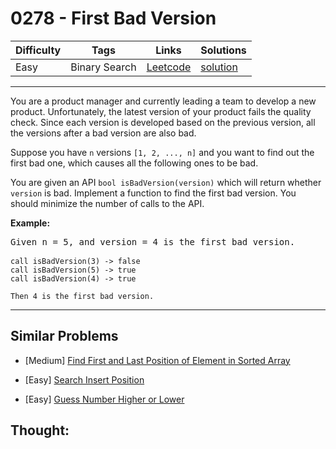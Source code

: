# 0278 - First Bad Version

Difficulty  | Tags | Links | Solutions
----------- | ---- | ----- | -----
Easy | Binary Search | [Leetcode](https://leetcode.com/problems/first-bad-version) | [solution](https://leetcode.com/problems/first-bad-version/solution/)


-----------

<p>You are a product manager and currently leading a team to develop a new product. Unfortunately, the latest version of your product fails the quality check. Since each version is developed based on the previous version, all the versions after a bad version are also bad.</p>

<p>Suppose you have <code>n</code> versions <code>[1, 2, ..., n]</code> and you want to find out the first bad one, which causes all the following ones to be bad.</p>

<p>You are given an API <code>bool isBadVersion(version)</code> which will return whether <code>version</code> is bad. Implement a function to find the first bad version. You should minimize the number of calls to the API.</p>

<p><b>Example:</b></p>

<pre>
Given n = 5, and version = 4 is the first bad version.

<code>call isBadVersion(3) -&gt; false
call isBadVersion(5)&nbsp;-&gt; true
call isBadVersion(4)&nbsp;-&gt; true

Then 4 is the first bad version.&nbsp;</code>
</pre>

-----------


## Similar Problems

- [Medium] [Find First and Last Position of Element in Sorted Array](find-first-and-last-position-of-element-in-sorted-array)

- [Easy] [Search Insert Position](search-insert-position)

- [Easy] [Guess Number Higher or Lower](guess-number-higher-or-lower)




## Thought:
